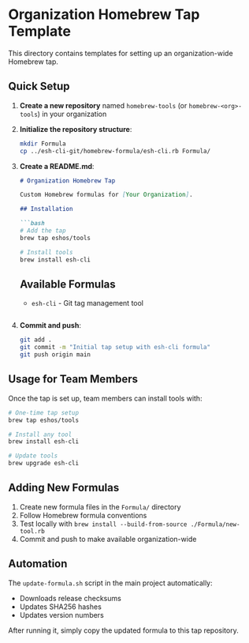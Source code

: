 # Organization Homebrew Tap Template

This directory contains templates for setting up an organization-wide Homebrew tap.

## Quick Setup

1. **Create a new repository** named `homebrew-tools` (or `homebrew-<org>-tools`) in your organization

2. **Initialize the repository structure**:
   ```bash
   mkdir Formula
   cp ../esh-cli-git/homebrew-formula/esh-cli.rb Formula/
   ```

3. **Create a README.md**:
   ```markdown
   # Organization Homebrew Tap
   
   Custom Homebrew formulas for [Your Organization].
   
   ## Installation
   
   ```bash
   # Add the tap
   brew tap eshos/tools
   
   # Install tools
   brew install esh-cli
   ```
   
   ## Available Formulas
   
   - `esh-cli` - Git tag management tool
   ```

4. **Commit and push**:
   ```bash
   git add .
   git commit -m "Initial tap setup with esh-cli formula"
   git push origin main
   ```

## Usage for Team Members

Once the tap is set up, team members can install tools with:

```bash
# One-time tap setup
brew tap eshos/tools

# Install any tool
brew install esh-cli

# Update tools
brew upgrade esh-cli
```

## Adding New Formulas

1. Create new formula files in the `Formula/` directory
2. Follow Homebrew formula conventions
3. Test locally with `brew install --build-from-source ./Formula/new-tool.rb`
4. Commit and push to make available organization-wide

## Automation

The `update-formula.sh` script in the main project automatically:
- Downloads release checksums
- Updates SHA256 hashes
- Updates version numbers

After running it, simply copy the updated formula to this tap repository.
